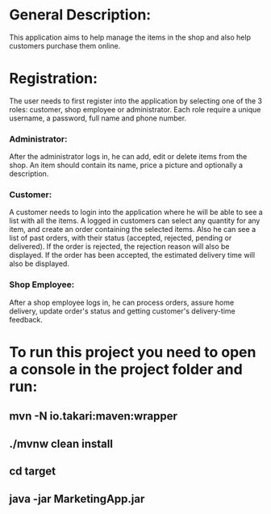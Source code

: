 # General Description:
This application aims to help manage the items in the shop and also help customers purchase them online.
# Registration:
The user needs to first register into the application by selecting one of the 3 roles: customer, shop employee or administrator. 
Each role require a unique username, a password, full name and phone number. 
### Administrator: 
After the administrator logs in, he can add, edit or delete items from the shop. 
An item should contain its name, price a picture and optionally a description. 
### Customer:
A customer needs to login into the application where he will be able to see a list with all the items.
A logged in customers can select any quantity for any item, and create an order containing the selected items. 
Also he can see a list of past orders, with their status (accepted, rejected, pending or delivered). 
If the order is rejected, the rejection reason will also be displayed. 
If the order has been accepted, the estimated delivery time will also be displayed. 
### Shop Employee:
After a shop employee logs in, he can process orders, assure home delivery, update order's status and getting customer's delivery-time feedback.

# To run this project you need to open a console in the project folder and run:

## mvn -N io.takari:maven:wrapper

## ./mvnw clean install 

## cd target

## java -jar MarketingApp.jar
